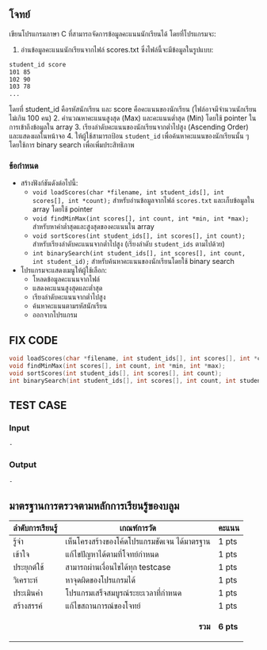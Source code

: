 ## โจทย์
เขียนโปรแกรมภาษา C ที่สามารถจัดการข้อมูลคะแนนนักเรียนได้ โดยที่โปรแกรมจะ:
1. อ่านข้อมูลคะแนนนักเรียนจากไฟล์ scores.txt ซึ่งไฟล์นี้จะมีข้อมูลในรูปแบบ:
```bash
student_id score
101 85
102 90
103 78
...
```
โดยที่ student_id คือรหัสนักเรียน และ score คือคะแนนของนักเรียน (ไฟล์อาจมีจำนวนนักเรียนไม่เกิน 100 คน)
2. คำนวณหาคะแนนสูงสุด (Max) และคะแนนต่ำสุด (Min) โดยใช้ pointer ในการเข้าถึงข้อมูลใน array
3. เรียงลำดับคะแนนของนักเรียนจากต่ำไปสูง (Ascending Order) และแสดงผลในหน้าจอ
4. ให้ผู้ใช้สามารถป้อน `student_id` เพื่อค้นหาคะแนนของนักเรียนนั้น ๆ โดยใช้การ binary search เพื่อเพิ่มประสิทธิภาพ

### ข้อกำหนด
- สร้างฟังก์ชันดังต่อไปนี้:
    - `void loadScores(char *filename, int student_ids[], int scores[], int *count);` สำหรับอ่านข้อมูลจากไฟล์ `scores.txt` และเก็บข้อมูลใน array โดยใช้ pointer
    - `void findMinMax(int scores[], int count, int *min, int *max);` สำหรับหาค่าต่ำสุดและสูงสุดของคะแนนใน array
    - `void sortScores(int student_ids[], int scores[], int count);` สำหรับเรียงลำดับคะแนนจากต่ำไปสูง (เรียงลำดับ `student_ids` ตามไปด้วย)
    - `int binarySearch(int student_ids[], int scores[], int count, int student_id);` สำหรับค้นหาคะแนนของนักเรียนโดยใช้ binary search
- โปรแกรมจะแสดงเมนูให้ผู้ใช้เลือก:
    - โหลดข้อมูลคะแนนจากไฟล์
    - แสดงคะแนนสูงสุดและต่ำสุด
    - เรียงลำดับคะแนนจากต่ำไปสูง
    - ค้นหาคะแนนตามรหัสนักเรียน
    - ออกจากโปรแกรม

## FIX CODE
```c++
void loadScores(char *filename, int student_ids[], int scores[], int *count);
void findMinMax(int scores[], int count, int *min, int *max);
void sortScores(int student_ids[], int scores[], int count);
int binarySearch(int student_ids[], int scores[], int count, int student_id);
```

## TEST CASE
### Input
```bash
-
```
### Output
```bash
-
```

## มาตรฐานการตรวจตามหลักการเรียนรู้ของบลูม
| ลำดับการเรียนรู้ | เกณฑ์การวัด | คะแนน |
| -------- | -------- | -------- |
| รู้จำ | เห็นโครงสร้างของโค้ดโปรแกรมชัดเจน ได้มาตรฐาน | 1 pts |
| เข้าใจ | แก้ไขปัญหาได้ตามที่โจทย์กำหนด | 1 pts |
| ประยุกต์ใช้ | สามารถผ่านเงื่อนไขได้ทุก testcase | 1 pts |
| วิเคราะห์ | หาจุดผิดของโปรแกรมได้ | 1 pts |
| ประเมินค่า | โปรแกรมเสร็จสมบูรณ์ระยะเวลาที่กำหนด | 1 pts |
| สร้างสรรค์ | แก้ไขสถานการณ์ของโจทย์ | 1 pts |
||<p style='text-align: right !important;'>**รวม**</p>|**6 pts**|
